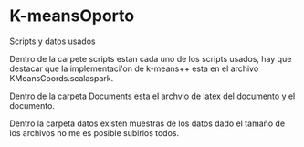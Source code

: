 # K-meansOporto
Scripts y datos usados

Dentro de la carpete scripts estan cada uno de los scripts usados, hay que destacar que la implementaci\'on de k-means++ esta en el archivo KMeansCoords.scalaspark.

Dentro de la carpeta Documents esta el archvio de latex del documento y el documento.

Dentro la carpeta datos existen muestras de los datos dado el tamaño de los archivos no me es posible subirlos todos.
